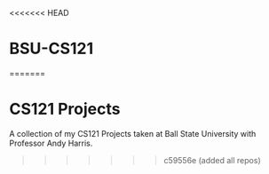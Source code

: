 <<<<<<< HEAD
# BSU-CS121
=======
# CS121 Projects
A collection of my CS121 Projects taken at Ball State University with Professor Andy Harris.  

>>>>>>> c59556e (added all repos)
